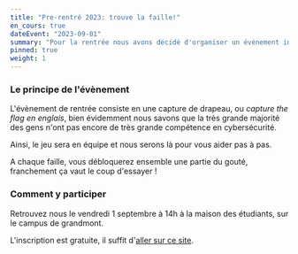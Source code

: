 ```yaml
---
title: "Pre-rentré 2023: trouve la faille!"
en_cours: true
dateEvent: "2023-09-01"
summary: "Pour la rentrée nous avons décidé d'organiser un évènement introductif à la cybersécurité pour les L1."
pinned: true
weight: 1
---
```


### Le principe de l'évènement

L'évènement de rentrée consiste en une capture de drapeau, ou *capture the flag en englais*, 
bien évidemment nous savons que la très grande majorité des gens n'ont pas encore de très grande compétence en cybersécurité.

Ainsi, le jeu sera en équipe et nous serons là pour vous aider pas à pas. 

A chaque faille, vous débloquerez ensemble une partie du gouté, franchement ça vaut le coup d'essayer ! 


### Comment y participer

Retrouvez nous le vendredi 1 septembre à 14h à la maison des étudiants, sur le campus de grandmont. 

L'inscription est gratuite, il suffit d'[aller sur ce site](https://www.helloasso.com/associations/societe-chevaleresque-des-programmeurs-37/evenements/capture-the-flag).
